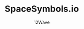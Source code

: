 ---
title: 'SpaceSymbols.io'
author: 12Wave
project_image_path: '/images/gallery/spacesymbols-io.jpg'
external_url: 'https://spacesymbols.io/'
---